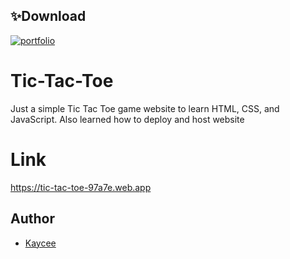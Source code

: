 ## ✨Download
[![portfolio](https://img.shields.io/badge/Source_Code-000?style=for-the-badge&logo=github&logoColor=white)](https://github.com/kc-aquino/Tic-Tac-Toe)

# Tic-Tac-Toe
Just a simple Tic Tac Toe game website to learn HTML, CSS, and JavaScript. 
Also learned how to deploy and host website

# Link
https://tic-tac-toe-97a7e.web.app

## Author
- [Kaycee](https://www.github.com/kc-aquino)
